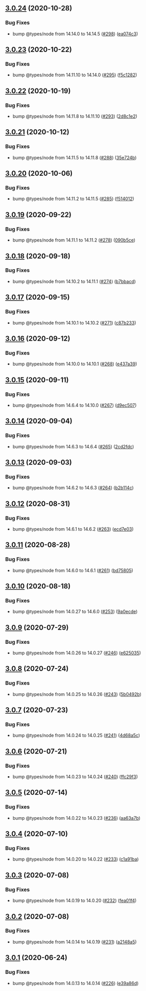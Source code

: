 ## [3.0.24](https://github.com/thenativeweb/nodeenv/compare/3.0.23...3.0.24) (2020-10-28)


### Bug Fixes

* bump @types/node from 14.14.0 to 14.14.5 ([#298](https://github.com/thenativeweb/nodeenv/issues/298)) ([ea074c3](https://github.com/thenativeweb/nodeenv/commit/ea074c37c93ca26a06a9c4e8792232c514eff526))

## [3.0.23](https://github.com/thenativeweb/nodeenv/compare/3.0.22...3.0.23) (2020-10-22)


### Bug Fixes

* bump @types/node from 14.11.10 to 14.14.0 ([#295](https://github.com/thenativeweb/nodeenv/issues/295)) ([f5c1282](https://github.com/thenativeweb/nodeenv/commit/f5c1282c5eefb445cbd6e27e8d19d9d22d2f606a))

## [3.0.22](https://github.com/thenativeweb/nodeenv/compare/3.0.21...3.0.22) (2020-10-19)


### Bug Fixes

* bump @types/node from 14.11.8 to 14.11.10 ([#293](https://github.com/thenativeweb/nodeenv/issues/293)) ([2d8c1e2](https://github.com/thenativeweb/nodeenv/commit/2d8c1e2ec89a591d41eec17cb4f22aedb725ad06))

## [3.0.21](https://github.com/thenativeweb/nodeenv/compare/3.0.20...3.0.21) (2020-10-12)


### Bug Fixes

* bump @types/node from 14.11.5 to 14.11.8 ([#288](https://github.com/thenativeweb/nodeenv/issues/288)) ([35e724b](https://github.com/thenativeweb/nodeenv/commit/35e724b54d87a4e2306c4d8dfc9c81e3dc2187cd))

## [3.0.20](https://github.com/thenativeweb/nodeenv/compare/3.0.19...3.0.20) (2020-10-06)


### Bug Fixes

* bump @types/node from 14.11.2 to 14.11.5 ([#285](https://github.com/thenativeweb/nodeenv/issues/285)) ([f514012](https://github.com/thenativeweb/nodeenv/commit/f514012eb5442148e3d2b96d92bbb2492df58847))

## [3.0.19](https://github.com/thenativeweb/nodeenv/compare/3.0.18...3.0.19) (2020-09-22)


### Bug Fixes

* bump @types/node from 14.11.1 to 14.11.2 ([#278](https://github.com/thenativeweb/nodeenv/issues/278)) ([090b5ce](https://github.com/thenativeweb/nodeenv/commit/090b5ce658ffa839493635142cd963cfe15987f4))

## [3.0.18](https://github.com/thenativeweb/nodeenv/compare/3.0.17...3.0.18) (2020-09-18)


### Bug Fixes

* bump @types/node from 14.10.2 to 14.11.1 ([#274](https://github.com/thenativeweb/nodeenv/issues/274)) ([b7bbacd](https://github.com/thenativeweb/nodeenv/commit/b7bbacdf0545c8d22152c28868da6e80223f6539))

## [3.0.17](https://github.com/thenativeweb/nodeenv/compare/3.0.16...3.0.17) (2020-09-15)


### Bug Fixes

* bump @types/node from 14.10.1 to 14.10.2 ([#271](https://github.com/thenativeweb/nodeenv/issues/271)) ([c87b233](https://github.com/thenativeweb/nodeenv/commit/c87b2334f3a446138168d66c9f1b100f34b07330))

## [3.0.16](https://github.com/thenativeweb/nodeenv/compare/3.0.15...3.0.16) (2020-09-12)


### Bug Fixes

* bump @types/node from 14.10.0 to 14.10.1 ([#268](https://github.com/thenativeweb/nodeenv/issues/268)) ([e437a39](https://github.com/thenativeweb/nodeenv/commit/e437a39fcdc1913d3a8e8df3067fe0645b4d57cc))

## [3.0.15](https://github.com/thenativeweb/nodeenv/compare/3.0.14...3.0.15) (2020-09-11)


### Bug Fixes

* bump @types/node from 14.6.4 to 14.10.0 ([#267](https://github.com/thenativeweb/nodeenv/issues/267)) ([d9ec507](https://github.com/thenativeweb/nodeenv/commit/d9ec5071c96b177d2d26330469ba474ef865eb7a))

## [3.0.14](https://github.com/thenativeweb/nodeenv/compare/3.0.13...3.0.14) (2020-09-04)


### Bug Fixes

* bump @types/node from 14.6.3 to 14.6.4 ([#265](https://github.com/thenativeweb/nodeenv/issues/265)) ([2cd2fdc](https://github.com/thenativeweb/nodeenv/commit/2cd2fdc2d3d9ba132fd028cb72148eb15eb3e173))

## [3.0.13](https://github.com/thenativeweb/nodeenv/compare/3.0.12...3.0.13) (2020-09-03)


### Bug Fixes

* bump @types/node from 14.6.2 to 14.6.3 ([#264](https://github.com/thenativeweb/nodeenv/issues/264)) ([b2b114c](https://github.com/thenativeweb/nodeenv/commit/b2b114cff41fb81a4c99e5278047eee5371deefa))

## [3.0.12](https://github.com/thenativeweb/nodeenv/compare/3.0.11...3.0.12) (2020-08-31)


### Bug Fixes

* bump @types/node from 14.6.1 to 14.6.2 ([#263](https://github.com/thenativeweb/nodeenv/issues/263)) ([ecd7e03](https://github.com/thenativeweb/nodeenv/commit/ecd7e039d48c90b645179ec11cc14e3f0416fff6))

## [3.0.11](https://github.com/thenativeweb/nodeenv/compare/3.0.10...3.0.11) (2020-08-28)


### Bug Fixes

* bump @types/node from 14.6.0 to 14.6.1 ([#261](https://github.com/thenativeweb/nodeenv/issues/261)) ([bd75805](https://github.com/thenativeweb/nodeenv/commit/bd758058ac73b23ef867d65b775ca93fabc5f931))

## [3.0.10](https://github.com/thenativeweb/nodeenv/compare/3.0.9...3.0.10) (2020-08-18)


### Bug Fixes

* bump @types/node from 14.0.27 to 14.6.0 ([#253](https://github.com/thenativeweb/nodeenv/issues/253)) ([9a0ecde](https://github.com/thenativeweb/nodeenv/commit/9a0ecde407044d978fbab7db3f4b5cee04711bb0))

## [3.0.9](https://github.com/thenativeweb/nodeenv/compare/3.0.8...3.0.9) (2020-07-29)


### Bug Fixes

* bump @types/node from 14.0.26 to 14.0.27 ([#246](https://github.com/thenativeweb/nodeenv/issues/246)) ([e625035](https://github.com/thenativeweb/nodeenv/commit/e6250352bc351ac2ae381872bf11e0bc4f2f04e6))

## [3.0.8](https://github.com/thenativeweb/nodeenv/compare/3.0.7...3.0.8) (2020-07-24)


### Bug Fixes

* bump @types/node from 14.0.25 to 14.0.26 ([#243](https://github.com/thenativeweb/nodeenv/issues/243)) ([5b0492b](https://github.com/thenativeweb/nodeenv/commit/5b0492bc0afc781bb80108ee823ca619fe23a67a))

## [3.0.7](https://github.com/thenativeweb/nodeenv/compare/3.0.6...3.0.7) (2020-07-23)


### Bug Fixes

* bump @types/node from 14.0.24 to 14.0.25 ([#241](https://github.com/thenativeweb/nodeenv/issues/241)) ([4d68a5c](https://github.com/thenativeweb/nodeenv/commit/4d68a5c2163f940e72c3645bc45d01b10cb9e916))

## [3.0.6](https://github.com/thenativeweb/nodeenv/compare/3.0.5...3.0.6) (2020-07-21)


### Bug Fixes

* bump @types/node from 14.0.23 to 14.0.24 ([#240](https://github.com/thenativeweb/nodeenv/issues/240)) ([ffc29f3](https://github.com/thenativeweb/nodeenv/commit/ffc29f3da0fddd4ea467f253e86cd99e3f4ba877))

## [3.0.5](https://github.com/thenativeweb/nodeenv/compare/3.0.4...3.0.5) (2020-07-14)


### Bug Fixes

* bump @types/node from 14.0.22 to 14.0.23 ([#236](https://github.com/thenativeweb/nodeenv/issues/236)) ([aa63a7b](https://github.com/thenativeweb/nodeenv/commit/aa63a7b60f2c3cb05b72335ff7fb30dd69f60865))

## [3.0.4](https://github.com/thenativeweb/nodeenv/compare/3.0.3...3.0.4) (2020-07-10)


### Bug Fixes

* bump @types/node from 14.0.20 to 14.0.22 ([#233](https://github.com/thenativeweb/nodeenv/issues/233)) ([c1a91ba](https://github.com/thenativeweb/nodeenv/commit/c1a91ba65b34f90c62ad756dd2678eb517762b62))

## [3.0.3](https://github.com/thenativeweb/nodeenv/compare/3.0.2...3.0.3) (2020-07-08)


### Bug Fixes

* bump @types/node from 14.0.19 to 14.0.20 ([#232](https://github.com/thenativeweb/nodeenv/issues/232)) ([fea01f4](https://github.com/thenativeweb/nodeenv/commit/fea01f4410aa5e8c3260f7e563f4fc9d880d3d62))

## [3.0.2](https://github.com/thenativeweb/nodeenv/compare/3.0.1...3.0.2) (2020-07-08)


### Bug Fixes

* bump @types/node from 14.0.14 to 14.0.19 ([#231](https://github.com/thenativeweb/nodeenv/issues/231)) ([a2148a5](https://github.com/thenativeweb/nodeenv/commit/a2148a5e42d9fbee5f6c8576712ce3c172ddf98a))

## [3.0.1](https://github.com/thenativeweb/nodeenv/compare/3.0.0...3.0.1) (2020-06-24)


### Bug Fixes

* bump @types/node from 14.0.13 to 14.0.14 ([#226](https://github.com/thenativeweb/nodeenv/issues/226)) ([e39a86d](https://github.com/thenativeweb/nodeenv/commit/e39a86d9e9911d09a2377b1cf4e682057e218cd1))
